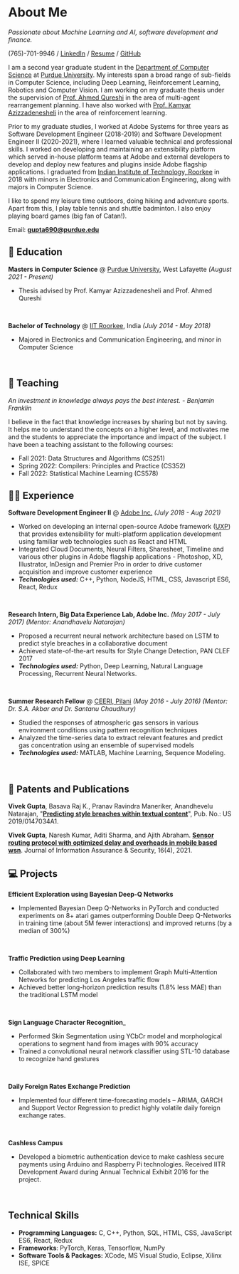 # About Me

_Passionate about Machine Learning and AI, software development and finance._

(765)-701-9946 / [LinkedIn](https://www.linkedin.com/in/guptav96/) / [Resume](https://purdue0-my.sharepoint.com/:b:/g/personal/gupta690_purdue_edu/EabjK8-bCr5DtozDyN_TBI0BiD6L14KQ-p-MB1Hhiszr2Q?e=K240hu) / [GitHub](https://github.com/guptav96/)

I am a second year graduate student in the [Department of Computer Science](https://www.cs.purdue.edu/) at [Purdue University](https://www.purdue.edu/). My interests span a broad range of sub-fields in Computer Science, including Deep Learning, Reinforcement Learning, Robotics and Computer Vision. I am working on my graduate thesis under the supervision of [Prof. Ahmed Qureshi](https://qureshiahmed.github.io/#research) in the area of multi-agent rearrangement planning. I have also worked with [Prof. Kamyar Azizzadenesheli](https://www.cs.purdue.edu/homes/kamyar/index.html) in the area of reinforcement learning. 

Prior to my graduate studies, I worked at Adobe Systems for three years as Software Development Engineer (2018-2019) and Software Development Engineer II (2020-2021), where I learned valuable technical and professional skills. I worked on developing and maintaining an extensibility platform which served in-house platform teams at Adobe and external developers to develop and deploy new features and plugins inside Adobe flagship applications. I graduated from [Indian Institute of Technology, Roorkee](https://www.iitr.ac.in/) in 2018 with minors in Electronics and Communication Engineering, along with majors in Computer Science.

I like to spend my leisure time outdoors, doing hiking and adventure sports. Apart from this, I play table tennis and shuttle badminton. I also enjoy playing board games (big fan of Catan!).

Email: **gupta690@purdue.edu**

## 🏫 Education

**Masters in Computer Science** @ [Purdue University](https://www.purdue.edu/), West Lafayette _(August 2021 - Present)_ <br>
- Thesis advised by Prof. Kamyar Azizzadenesheli and Prof. Ahmed Qureshi
<br>

**Bachelor of Technology** @ [IIT Roorkee](https://www.iitr.ac.in/Main/pages/_en_Indian_Institute_of_Technology_Roorkee__en_.html), India _(July 2014 - May 2018)_
- Majored in Electronics and Communication Engineering, and minor in Computer Science
<br>

## 🏫 Teaching

_An investment in knowledge always pays the best interest. - Benjamin Franklin_

I believe in the fact that knowledge increases by sharing but not by saving. It helps me to understand the concepts on a higher level, and motivates me and the students to appreciate the importance and impact of the subject. I have been a teaching assistant to the following courses:
- Fall 2021: Data Structures and Algorithms (CS251)
- Spring 2022: Compilers: Principles and Practice (CS352)
- Fall 2022: Statistical Machine Learning (CS578)

## 👨‍💻 Experience

**Software Development Engineer II** @ [Adobe Inc.](https://www.adobe.com/) _(July 2018 - Aug 2021)_
- Worked on developing an internal open-source Adobe framework ([UXP](https://www.adobe.io/photoshop/uxp/)) that provides extensibility for multi-platform application development using familiar web technologies such as React and HTML
- Integrated Cloud Documents, Neural Filters, Sharesheet, Timeline and various other plugins in Adobe flagship applications - Photoshop, XD, Illustrator, InDesign and Premier Pro in order to drive customer acquisition and improve customer experience
- **_Technologies used:_** C++, Python, NodeJS, HTML, CSS, Javascript ES6, React, Redux
<br>

**Research Intern, Big Data Experience Lab, Adobe Inc.** _(May 2017 - July 2017)_
_(Mentor: Anandhavelu Natarajan)_ <br>
- Proposed a recurrent neural network architecture based on LSTM to predict style breaches in a collaborative document
- Achieved state-of-the-art results for Style Change Detection, PAN CLEF 2017
- **_Technologies used:_** Python, Deep Learning, Natural Language Processing, Recurrent Neural Networks.
<br>

**Summer Research Fellow** @ [CEERI, Pilani](https://www.ceeri.res.in/) _(May 2016 - July 2016)_
_(Mentor: Dr. S.A. Akbar and Dr. Santanu Chaudhury)_ <br>
- Studied the responses of atmospheric gas sensors in various environment conditions using pattern recognition techniques
- Analyzed the time-series data to extract relevant features and predict gas concentration using an ensemble of supervised models
- **_Technologies used:_** MATLAB, Machine Learning, Sequence Modeling.
<br>

## 📄 Patents and Publications
**Vivek Gupta**, Basava Raj K.,  Pranav Ravindra Maneriker, Anandhevelu Natarajan, "**[Predicting style breaches within textual content](https://patents.google.com/patent/US20200250375A1/en)**", Pub. No.: US 2019/0147034A1.

**Vivek Gupta**, Naresh Kumar, Aditi Sharma, and Ajith Abraham. **[Sensor routing protocol with optimized delay and
overheads in mobile based wsn](https://www.softcomputing.net/vivek2021.pdf)**. Journal of Information Assurance & Security, 16(4), 2021.
<br>

## 💻 Projects
**Efficient Exploration using Bayesian Deep-Q Networks**
- Implemented Bayesian Deep Q-Networks in PyTorch and conducted experiments on 8+ atari games outperforming Double Deep
Q-Networks in training time (about 5M fewer interactions) and improved returns (by a median of 300%)
<br>

**Traffic Prediction using Deep Learning**
- Collaborated with two members to implement Graph Multi-Attention Networks for predicting Los Angeles traffic flow
- Achieved better long-horizon prediction results (1.8% less MAE) than the traditional LSTM model
<br>

**Sign Language Character Recognition**_<br>
- Performed Skin Segmentation using YCbCr model and morphological operations to segment hand from images with 90% accuracy
- Trained a convolutional neural network classifier using STL-10 database to recognize hand gestures
<br>

**Daily Foreign Rates Exchange Prediction**<br>
- Implemented four different time-forecasting models – ARIMA, GARCH and Support Vector Regression to predict highly volatile daily foreign exchange rates.
<br>

**Cashless Campus**
- Developed a biometric authentication device to make cashless secure payments using Arduino and Raspberry Pi technologies. Received IITR Development Award during Annual Technical Exhibit 2016 for the project.
<br>

## Technical Skills
- **Programming Languages:** C, C++, Python, SQL, HTML, CSS, JavaScript ES6, React, Redux
- **Frameworks**: PyTorch, Keras, Tensorflow, NumPy
- **Software Tools & Packages:** XCode, MS Visual Studio, Eclipse, Xilinx ISE, SPICE
<br><br>
